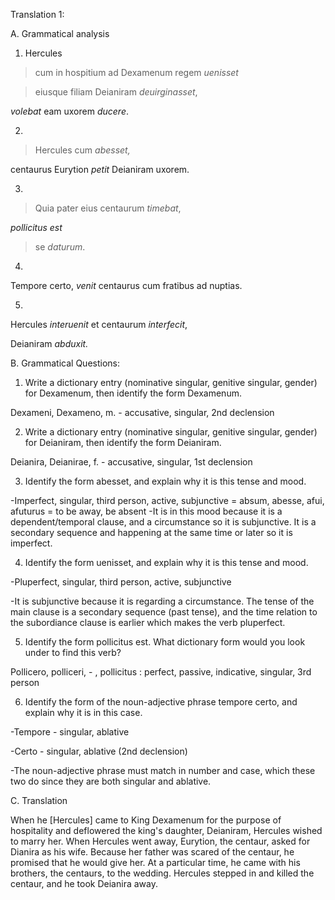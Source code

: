 Translation 1: 


A. Grammatical analysis 

1. Hercules

>cum in hospitium ad Dexamenum regem *uenisset*

>eiusque filiam Deianiram *deuirginasset*, 

*volebat* eam uxorem *ducere*. 

2. 
>Hercules cum *abesset,*

centaurus Eurytion *petit* Deianiram uxorem. 

3. 
>Quia pater eius centaurum *timebat*,

*pollicitus est*

>se *daturum*. 

4. 
Tempore certo, *venit* centaurus cum fratibus ad nuptias. 

5. 
Hercules *interuenit* et centaurum *interfecit*,

Deianiram *abduxit.* 


B. Grammatical Questions:

1. Write a dictionary entry (nominative singular, genitive singular, gender) for Dexamenum, then identify the form Dexamenum.

Dexameni, Dexameno, m. - accusative, singular, 2nd declension

2. Write a dictionary entry (nominative singular, genitive singular, gender) for Deianiram, then identify the form Deianiram.

Deianira, Deianirae, f. - accusative, singular, 1st declension

3. Identify the form abesset, and explain why it is this tense and mood.

-Imperfect, singular, third person, active, subjunctive = absum, abesse, afui, afuturus = to be away, be absent 
-It is in this mood because it is a dependent/temporal clause, and a circumstance so it is subjunctive. It is a secondary sequence and happening at the same time or later so it is imperfect. 

4. Identify the form uenisset, and explain why it is this tense and mood.

-Pluperfect, singular, third person, active, subjunctive 

-It is subjunctive because it is regarding a circumstance. The tense of the main clause is a secondary sequence (past tense), and the time relation to the subordiance clause is earlier which makes the verb pluperfect. 


5. Identify the form pollicitus est. What dictionary form would you look under to find this verb?

Pollicero, polliceri, - , pollicitus : perfect, passive, indicative, singular, 3rd person 

6. Identify the form of the noun-adjective phrase tempore certo, and explain why it is in this case.

-Tempore - singular, ablative 

-Certo - singular, ablative (2nd declension)

-The noun-adjective phrase must match in number and case, which these two do since they are both singular and ablative. 

C. Translation

When he [Hercules] came to King Dexamenum for the purpose of hospitality and deflowered the king's daughter, Deianiram, Hercules wished to marry her. When Hercules went away, Eurytion, the centaur, asked for Dianira as his wife. Because her father was scared of the centaur, he promised that he would give her. At a particular time, he came with his brothers, the centaurs, to the wedding. Hercules stepped in and killed the centaur, and he took Deianira away.
